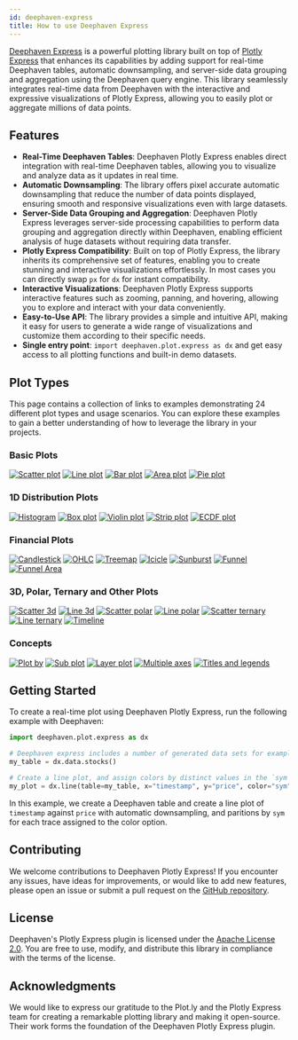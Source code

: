 ```yaml
---
id: deephaven-express
title: How to use Deephaven Express
---
```


[Deephaven Express](https://github.com/deephaven/deephaven-plugin-plotly-express) is a powerful plotting library built on top of [Plotly Express](https://plotly.com/python/plotly-express/) that enhances its capabilities by adding support for real-time Deephaven tables, automatic downsampling, and server-side data grouping and aggregation using the Deephaven query engine. This library seamlessly integrates real-time data from Deephaven with the interactive and expressive visualizations of Plotly Express, allowing you to easily plot or aggregate millions of data points.

## Features

- **Real-Time Deephaven Tables**: Deephaven Plotly Express enables direct integration with real-time Deephaven tables, allowing you to visualize and analyze data as it updates in real time.
- **Automatic Downsampling**: The library offers pixel accurate automatic downsampling that reduce the number of data points displayed, ensuring smooth and responsive visualizations even with large datasets.
- **Server-Side Data Grouping and Aggregation**: Deephaven Plotly Express leverages server-side processing capabilities to perform data grouping and aggregation directly within Deephaven, enabling efficient analysis of huge datasets without requiring data transfer.
- **Plotly Express Compatibility**: Built on top of Plotly Express, the library inherits its comprehensive set of features, enabling you to create stunning and interactive visualizations effortlessly. In most cases you can directly swap `px` for `dx` for instant compatibility.
- **Interactive Visualizations**: Deephaven Plotly Express supports interactive features such as zooming, panning, and hovering, allowing you to explore and interact with your data conveniently.
- **Easy-to-Use API**: The library provides a simple and intuitive API, making it easy for users to generate a wide range of visualizations and customize them according to their specific needs.
- **Single entry point**: `import deephaven.plot.express as dx` and get easy access to all plotting functions and built-in demo datasets.

## Plot Types

<!-- Update number if count changes -->

This page contains a collection of links to examples demonstrating 24 different plot types and usage scenarios. You can explore these examples to gain a better understanding of how to leverage the library in your projects.

### Basic Plots

[![Scatter plot](_assets/plot_icons/scatter.svg)](scatter.md)
[![Line plot](_assets/plot_icons/line.svg)](line.md)
[![Bar plot](_assets/plot_icons/bar.svg)](bar.md)
[![Area plot](_assets/plot_icons/area.svg)](area.md)
[![Pie plot](_assets/plot_icons/pie.svg)](pie.md)

### 1D Distribution Plots

[![Histogram](_assets/plot_icons/histogram.svg)](histogram.md)
[![Box plot](_assets/plot_icons/box.svg)](box.md)
[![Violin plot](_assets/plot_icons/violin.svg)](violin.md)
[![Strip plot](_assets/plot_icons/strip.svg)](strip.md)
[![ECDF plot](_assets/plot_icons/ecdf.svg)](ecdf.md)

### Financial Plots

[![Candlestick](_assets/plot_icons/candlestick.svg)](candlestick.md)
[![OHLC](_assets/plot_icons/ohlc.svg)](ohlc.md)
[![Treemap](_assets/plot_icons/treemap.svg)](treemap.md)
[![Icicle](_assets/plot_icons/icicle.svg)](icicle.md)
[![Sunburst](_assets/plot_icons/sunburst.svg)](sunburst.md)
[![Funnel](_assets/plot_icons/funnel.svg)](funnel.md)
[![Funnel Area](_assets/plot_icons/funnel_area.svg)](funnel-area.md)

### 3D, Polar, Ternary and Other Plots

[![Scatter 3d](_assets/plot_icons/scatter_3d.svg)](scatter-3d.md)
[![Line 3d](_assets/plot_icons/line_3d.svg)](line-3d.md)
[![Scatter polar](_assets/plot_icons/scatter_polar.svg)](scatter-polar.md)
[![Line polar](_assets/plot_icons/line_polar.svg)](line-polar.md)
[![Scatter ternary](_assets/plot_icons/scatter_ternary.svg)](scatter-ternary.md)
[![Line ternary](_assets/plot_icons/line_ternary.svg)](line-ternary.md)
[![Timeline](_assets/plot_icons/timeline.svg)](timeline.md)

### Concepts

[![Plot by](_assets/plot_icons/plot_by_partition.svg)](plot-by.md)
[![Sub plot](_assets/plot_icons/sub_plot.svg)](sub-plot.md)
[![Layer plot](_assets/plot_icons/layer_plots.svg)](layer-plots.md)
[![Multiple axes](_assets/plot_icons/multiple_axes.svg)](multiple-axes.md)
[![Titles and legends](_assets/plot_icons/titles_legends.svg)](titles-legends.md)

## Getting Started

To create a real-time plot using Deephaven Plotly Express, run the following example with Deephaven:

```python order=my_plot,my_table
import deephaven.plot.express as dx

# Deephaven express includes a number of generated data sets for examples
my_table = dx.data.stocks()

# Create a line plot, and assign colors by distinct values in the `sym` column
my_plot = dx.line(table=my_table, x="timestamp", y="price", color="sym")
```

In this example, we create a Deephaven table and create a line plot of `timestamp` against `price` with automatic downsampling, and paritions by `sym` for each trace assigned to the color option.

## Contributing

We welcome contributions to Deephaven Plotly Express! If you encounter any issues, have ideas for improvements, or would like to add new features, please open an issue or submit a pull request on the [GitHub repository](https://github.com/deephaven/deephaven-plugins).

## License

Deephaven's Plotly Express plugin is licensed under the [Apache License 2.0](https://github.com/deephaven/deephaven-plugin-plotly-express/blob/main/LICENSE). You are free to use, modify, and distribute this library in compliance with the terms of the license.

## Acknowledgments

We would like to express our gratitude to the Plot.ly and the Plotly Express team for creating a remarkable plotting library and making it open-source. Their work forms the foundation of the Deephaven Plotly Express plugin.
